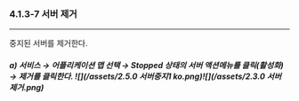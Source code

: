 ### 4.1.3-7 서버 제거

---

중지된 서버를 제거한다.

##### a\) 서비스 → 어플리케이션 맵 선택 → Stopped 상태의 서버 액션메뉴를 클릭\(활성화\) → 제거를 클릭한다. ![](/assets/2.5.0 서버중지1 ko.png)![](/assets/2.3.0 서버 제거.png)



